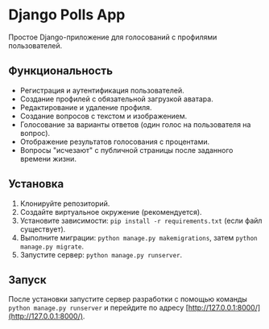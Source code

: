 # Django Polls App

Простое Django-приложение для голосований с профилями пользователей.

## Функциональность

*   Регистрация и аутентификация пользователей.
*   Создание профилей с обязательной загрузкой аватара.
*   Редактирование и удаление профиля.
*   Создание вопросов с текстом и изображением.
*   Голосование за варианты ответов (один голос на пользователя на вопрос).
*   Отображение результатов голосования с процентами.
*   Вопросы "исчезают" с публичной страницы после заданного времени жизни.

## Установка

1.  Клонируйте репозиторий.
2.  Создайте виртуальное окружение (рекомендуется).
3.  Установите зависимости: `pip install -r requirements.txt` (если файл существует).
4.  Выполните миграции: `python manage.py makemigrations`, затем `python manage.py migrate`.
5.  Запустите сервер: `python manage.py runserver`.

## Запуск

После установки запустите сервер разработки с помощью команды `python manage.py runserver` и перейдите по адресу [http://127.0.0.1:8000/](http://127.0.0.1:8000/).

